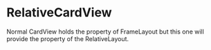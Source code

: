 # RelativeCardView
Normal CardView holds the property of FrameLayout but this one will provide the property of the RelativeLayout.
